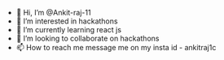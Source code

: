 - 👋 Hi, I’m @Ankit-raj-11
- 👀 I’m interested in hackathons 
- 🌱 I’m currently learning react js
- 💞️ I’m looking to collaborate on hackathons
- 📫 How to reach me message me on my insta id - ankitraj1c

<!---
Ankit-raj-11/Ankit-raj-11 is a ✨ special ✨ repository because its `README.md` (this file) appears on your GitHub profile.
You can click the Preview link to take a look at your changes.
--->

